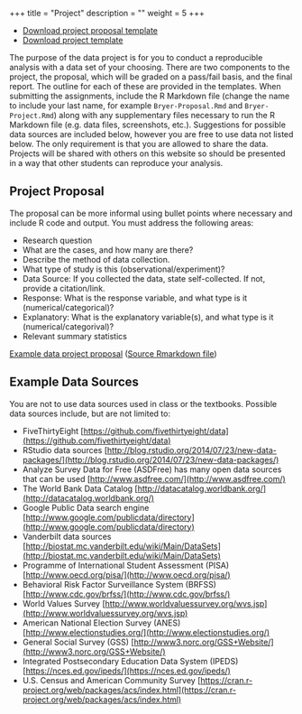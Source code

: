 +++
title = "Project"
description = ""
weight = 5
+++



* [Download project proposal template](https://raw.githubusercontent.com/jbryer/DATA606Spring2020/master/Project/DATA606_proposal_template.Rmd)
* [Download project template](https://raw.githubusercontent.com/jbryer/DATA606Spring2020/master/Project/DATA606_project_template.Rmd)

The purpose of the data project is for you to conduct a reproducible analysis with a data set of your choosing. There are two components to the project, the proposal, which will be graded on a pass/fail basis, and the final report. The outline for each of these are provided in the templates. When submitting the assignments, include the R Markdown file (change the name to include your last name, for example `Bryer-Proposal.Rmd` and `Bryer-Project.Rmd`) along with any supplementary files necessary to run the R Markdown file (e.g. data files, screenshots, etc.). Suggestions for possible data sources are included below, however you are free to use data not listed below. The only requirement is that you are allowed to share the data. Projects will be shared with others on this website so should be presented in a way that other students can reproduce your analysis.

## Project Proposal

The proposal can be more informal using bullet points where necessary and include R code and output. You must address the following areas:

* Research question 
* What are the cases, and how many are there?
* Describe the method of data collection.
* What type of study is this (observational/experiment)?
* Data Source: If you collected the data, state self-collected. If not, provide a citation/link.
* Response: What is the response variable, and what type is it (numerical/categorical)?
* Explanatory: What is the explanatory variable(s), and what type is it (numerical/categorival)?
* Relevant summary statistics 

[Example data project proposal](http://htmlpreview.github.io/?https://github.com/jbryer/DATA606Spring2020/blob/master/Project/Example_proposal.html) ([Source Rmarkdown file](https://raw.githubusercontent.com/jbryer/DATA606Spring2020/master/Project/Example_proposal.Rmd))

<!-- 
## Final Project Format

The final report should be presented in more formal format. Consider your audience to be non data analysts. Fellow data analysts (i.e. students) will be able to access your R Markdown file for details on the analysis. Submit a Zip file with your R Markdown file, the HTML output, and any supplementary files (e.g. data, figures, etc.). You must address the five following sections:

1. **Introduction**: What is your research question? Why do you care? Why should others care?

2. **Data**: Write about the data from your proposal in text form. Address the following points:
	* Data collection: Describe how the data were collected.
	* Cases: What are the cases? (Remember: case = units of observation or units of experiment)
	* Variables: What are the two variables you will be studying? State the type of each variable.
	* Type of study: What is the type of study, observational or an experiment? Explain how you've arrived at your conclusion using information on the sampling and/or experimental design.
	* Scope of inference - generalizability: Identify the population of interest, and whether the findings from this analysis can be generalized to that population, or, if not, a subsection of that population. Explain why or why not. Also discuss any potential sources of bias that might prevent generalizability.
	* Scope of inference - causality: Can these data be used to establish causal links between the variables of interest? Explain why or why not.

3. **Exploratory data analysis**: Perform relevant descriptive statistics, including summary statistics and visualization of the data. Also address what the exploratory data analysis suggests about your research question.

4. **Inference**: If your data fails some conditions and you can't use a theoretical method, then you should use simulation. If you can use both methods, then you should use both methods. It is your responsibility to figure out the appropriate methodology.
	* Check conditions
	* Theoretical inference (if possible) - hypothesis test and confidence interval
	* Simulation based inference - hypothesis test and confidence interval
	* Brief description of methodology that reflects your conceptual understanding  

5. **Conclusion**: Write a brief summary of your findings without repeating your statements from earlier. Also include a discussion of what you have learned about your research question and the data you collected. You may also want to include ideas for possible future research.

-->

## Example Data Sources

You are not to use data sources used in class or the textbooks. Possible data sources include, but are not limited to:

* FiveThirtyEight [https://github.com/fivethirtyeight/data](https://github.com/fivethirtyeight/data)
* RStudio data sources [http://blog.rstudio.org/2014/07/23/new-data-packages/](http://blog.rstudio.org/2014/07/23/new-data-packages/)
* Analyze Survey Data for Free (ASDFree) has many open data sources that can be used [http://www.asdfree.com/](http://www.asdfree.com/)
* The World Bank Data Catalog [http://datacatalog.worldbank.org/](http://datacatalog.worldbank.org/)
* Google Public Data search engine [http://www.google.com/publicdata/directory](http://www.google.com/publicdata/directory)
* Vanderbilt data sources [http://biostat.mc.vanderbilt.edu/wiki/Main/DataSets](http://biostat.mc.vanderbilt.edu/wiki/Main/DataSets)
* Programme of International Student Assessment (PISA) [http://www.oecd.org/pisa/](http://www.oecd.org/pisa/)
* Behavioral Risk Factor Surveillance System (BRFSS) [http://www.cdc.gov/brfss/](http://www.cdc.gov/brfss/)
* World Values Survey [http://www.worldvaluessurvey.org/wvs.jsp](http://www.worldvaluessurvey.org/wvs.jsp)
* American National Election Survey (ANES) [http://www.electionstudies.org/](http://www.electionstudies.org/)
* General Social Survey (GSS) [http://www3.norc.org/GSS+Website/](http://www3.norc.org/GSS+Website/)
* Integrated Postsecondary Education Data System (IPEDS) [https://nces.ed.gov/ipeds/](https://nces.ed.gov/ipeds/)
* U.S. Census and American Community Survey [https://cran.r-project.org/web/packages/acs/index.html](https://cran.r-project.org/web/packages/acs/index.html)

